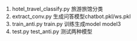 1. hotel_travel_classify.py 旅游旅馆分类
2. extract_conv.py 生成问答模型chatbot.pkl/ws.pkl
3. train_anti.py train.py 训练生成model model3
4. test.py test_anti.py 测试两种模型